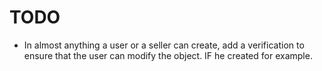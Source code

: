 # TODO

- In almost anything a user or a seller can create, add a verification to ensure that the user can modify the object. IF he created for example.